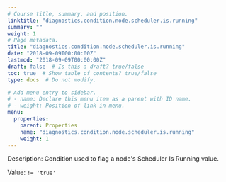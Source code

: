 ```yaml
---
# Course title, summary, and position.
linktitle: "diagnostics.condition.node.scheduler.is.running"
summary: ""
weight: 1
# Page metadata.
title: "diagnostics.condition.node.scheduler.is.running"
date: "2018-09-09T00:00:00Z"
lastmod: "2018-09-09T00:00:00Z"
draft: false  # Is this a draft? true/false
toc: true  # Show table of contents? true/false
type: docs  # Do not modify.

# Add menu entry to sidebar.
# - name: Declare this menu item as a parent with ID name.
# - weight: Position of link in menu.
menu:
  properties:
    parent: Properties
    name: "diagnostics.condition.node.scheduler.is.running"
    weight: 1
---
```


Description: Condition used to flag a node's Scheduler Is Running value.


Value: `!= 'true'`